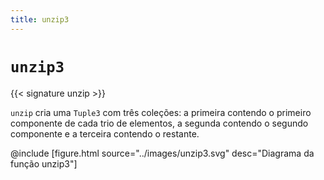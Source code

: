 ```yaml
---
title: unzip3
---
```


# `unzip3`

{{< signature unzip >}}

`unzip` cria uma `Tuple3` com três coleções: a primeira contendo o primeiro componente de cada trio de elementos, a segunda contendo o segundo componente e a terceira contendo o restante.

@include [figure.html source="../images/unzip3.svg" desc="Diagrama da função unzip3"]
